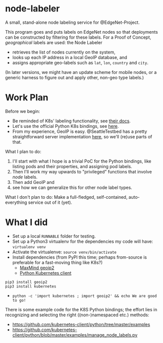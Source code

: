 # node-labeler
A small, stand-alone node labeling service for @EdgeNet-Project.

This program goes and puts labels on EdgeNet nodes so that deployments
can be constructed by filtering for these labels. For a Proof of Concept,
*geographical* labels are used: the Node Labeler

* retrieves the list of nodes currently on the system,
* looks up each IP address in a local GeoIP database, and
* assigns appropriate geo-labels such as `lat`, `lon`, `country` and `city`.

(In later versions, we might have an update scheme for mobile nodes,
or a generic harness to figure out and apply other, non-geo type labels.)


# Work Plan
Before we begin:

* Be reminded of K8s' labeling functionality, see [their docs](https://kubernetes.io/docs/concepts/overview/working-with-objects/labels/).
* Let's use the official Python K8s bindings, see [here](https://github.com/kubernetes-client/python).
* From my experience, GeoIP is easy. @SeattleTestbed has a pretty
  straightforward server implementation [here](https://github.com/SeattleTestbed/geoip_server/blob/master/geoip_server.py), so we'll (re)use parts of
  that.

What I plan to do:

1. I'll start with what I hope is a trivial PoC for the Python bindings,
  like listing pods and their properties, and assigning pod labels.
2. Then I'll work my way upwards to "privileged" functions that involve
  *node* labels.
3. Then add GeoIP and
4. see how we can generalize this for other node label types.

What I don't plan to do: Make a full-fledged, self-contained,
auto-everything service out of it (yet).


# What I did

* Set up a local `RUNNABLE` folder for testing.
* Set up a Python3 virtualenv for the dependencies my code will have:
  `virtualenv venv`
* Activate the virtualenve: `source venv/bin/activate`
* Install dependencies (from PyPI this time; perhaps from-source is
  preferable for a fast-moving thing like K8s?)
  * [MaxMind geoip2](https://github.com/maxmind/GeoIP2-python)
  * [Python Kubernetes client](https://github.com/kubernetes-client/python)
```
pip3 install geoip2
pip3 install kubernetes
```
* `python -c 'import kubernetes ; import geoip2' && echo We are good to go!`

There is some example code for the K8S Python bindings; the effort lies
in recognizing and selecting the right ((non-)namespaced etc.) methods:
* https://github.com/kubernetes-client/python/tree/master/examples
* https://github.com/kubernetes-client/python/blob/master/examples/manage_node_labels.py

